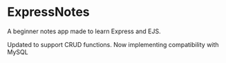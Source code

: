 # ExpressNotes
A beginner notes app made to learn Express and EJS. 

Updated to support CRUD functions. Now implementing compatibility with MySQL
